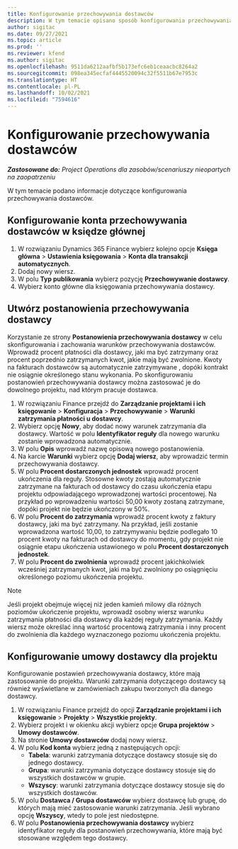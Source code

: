 ```yaml
---
title: Konfigurowanie przechowywania dostawców
description: W tym temacie opisano sposób konfigurowania przechowywania dostawców.
author: sigitac
ms.date: 09/27/2021
ms.topic: article
ms.prod: ''
ms.reviewer: kfend
ms.author: sigitac
ms.openlocfilehash: 9511da6212aafbf5b173efc6eb1ceaacbc8264a2
ms.sourcegitcommit: 098ea345ecfaf4445520094c32f5511b67e7953c
ms.translationtype: HT
ms.contentlocale: pl-PL
ms.lasthandoff: 10/02/2021
ms.locfileid: "7594616"
---
```

# <a name="set-up-vendor-retention"></a>Konfigurowanie przechowywania dostawców

_**Zastosowane do:** Project Operations dla zasobów/scenariuszy nieopartych na zaopatrzeniu_

W tym temacie podano informacje dotyczące konfigurowania przechowywania dostawców.

## <a name="set-up-a-vendor-retention-account-in-general-ledger"></a>Konfigurowanie konta przechowywania dostawców w księdze głównej

1. W rozwiązaniu Dynamics 365 Finance wybierz kolejno opcje **Księga główna** > **Ustawienia księgowania** > **Konta dla transakcji automatycznych**.
2. Dodaj nowy wiersz.
3. W polu **Typ publikowania** wybierz pozycję **Przechowywanie dostawcy**.
4. Wybierz konto główne dla księgowania przechowywania dostawcy.

## <a name="create-vendor-retention-terms"></a>Utwórz postanowienia przechowywania dostawcy

Korzystanie ze strony **Postanowienia przechowywania dostawcy** w celu skonfigurowania i zachowania warunków przechowywania dostawców. Wprowadź procent płatności dla dostawcy, jaki ma być zatrzymany oraz procent poprzednio zatrzymanych kwot, jakie mają być zwolnione. Kwoty na fakturach dostawców są automatycznie zatrzymywane , dopóki kontrakt nie osiągnie określonego stanu wykonania. Po skonfigurowaniu postanowień przechowywania dostawcy można zastosować je do dowolnego projektu, nad którym pracuje dostawca.

1. W rozwiązaniu Finance przejdź do **Zarządzanie projektami i ich księgowanie** > **Konfiguracja** > **Przechowywanie** > **Warunki zatrzymania płatności u dostawcy**.
2. Wybierz opcję **Nowy**, aby dodać nowy warunek zatrzymania dla dostawcy. Wartość w polu **Identyfikator reguły** dla nowego warunku zostanie wprowadzona automatycznie. 
3. W polu **Opis** wprowadź nazwę opisową nowego postanowienia.
4. Na karcie **Warunki** wybierz opcję **Dodaj wiersz**, aby wprowadzić termin przechowywania dostawcy.
5. W polu **Procent dostarczonych jednostek** wprowadź procent ukończenia dla reguły. Stosowne kwoty zostają automatycznie zatrzymane na fakturach od dostawcy do czasu ukończenia etapu projektu odpowiadającego wprowadzonej wartości procentowej. Na przykład po wprowadzeniu wartości 50,00 kwoty zostaną zatrzymane, dopóki projekt nie będzie ukończony w 50%.
6. W polu **Procent do zatrzymania** wprowadź procent kwoty z faktury dostawcy, jaki ma być zatrzymany. Na przykład, jeśli zostanie wprowadzona wartość 10,00, to zatrzymywaniu będzie podlegało 10 procent kwoty na fakturach od dostawcy do momentu, gdy projekt nie osiągnie etapu ukończenia ustawionego w polu **Procent dostarczonych jednostek**.
7. W polu **Procent do zwolnienia** wprowadź procent jakichkolwiek wcześniej zatrzymanych kwot, jaki ma być zwolniony po osiągnięciu określonego poziomu ukończenia projektu.

> [!NOTE]
> Jeśli projekt obejmuje więcej niż jeden kamień milowy dla różnych poziomów ukończenie projektu, wprowadź osobny wiersz warunku zatrzymania płatności dla dostawcy dla każdej reguły zatrzymania. Każdy wiersz może określać inną wartość procentową zatrzymania i inny procent do zwolnienia dla każdego wyznaczonego poziomu ukończenia projektu.

## <a name="set-up-a-vendor-agreement-for-the-project"></a>Konfigurowanie umowy dostawcy dla projektu

Konfigurowanie postawień przechowywania dostawcy, które mają zastosowanie do projektu. Warunki zatrzymania dotyczącego dostawcy są również wyświetlane w zamówieniach zakupu tworzonych dla danego dostawcy.

1. W rozwiązaniu Finance przejdź do opcji **Zarządzanie projektami i ich księgowanie** > **Projekty** > **Wszystkie projekty**. 
2. Wybierz projekt i w okienku akcji wybierz opcje **Grupa projektów** > **Umowy dostawców**.
3. Na stronie **Umowy dostawców** dodaj nowy wiersz.
4. W polu **Kod konta** wybierz jedną z następujących opcji:
   - **Tabela**: warunki zatrzymania dotyczące dostawcy stosuje się do jednego dostawcy.
   - **Grupa**: warunki zatrzymania dotyczące dostawcy stosuje się do wszystkich dostawców w grupie.
   - **Wszyscy**: warunki zatrzymania dotyczące dostawcy stosuje się do wszystkich dostawców.
5. W polu **Dostawca / Grupa dostawców** wybierz dostawcę lub grupę, do których mają mieć zastosowanie warunki zatrzymania. Jeśli wybrano opcję **Wszyscy**, wtedy to pole jest niedostępne.
6. W polu **Postanowienia przechowywania dostawcy** wybierz identyfikator reguły dla postanowień przechowywania, które mają być stosowane względem tego dostawcy.

